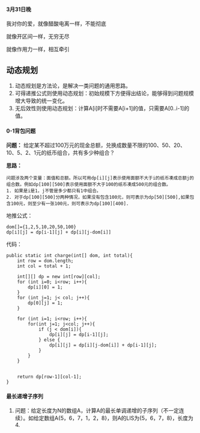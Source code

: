 #### 3月31日晚
我对你的爱，就像醋酸电离一样，不能彻底

就像开区间一样，无穷无尽

就像作用力一样，相互牵引

## 动态规划
1. 动态规划是方法论，是解决一类问题的通用思路。
2. 可得递推公式则使用动态规划：初始规模下方便得出结论，能够得到问题规模增大导致的统一变化。
3. 无后效性则使用动态规划：计算A[i]时不需要A[i+1]的值，只需要A[0..i-1]的值。

#### 0-1背包问题
**问题：** 给定某不超过100万元的现金总额，兑换成数量不限的100、50、20、10、5、2、1元的纸币组合，共有多少种组合？

**思路：**
```
问题涉及两个变量：面值和总额。所以可用dp[i][j]表示使用面额不大于i的纸币凑成总额j的组合数。例如dp[100][500]表示使用面额不大于100的纸币凑成500元的组合数。
1. 如果是i是1，j不管是多少都只有1中组合。
2. 对于dp[100][500]分两种情况，如果没有包含100元，则可表示为dp[50][500],如果包含100元，则至少有一张100元，则可表示为dp[100][400].
```

地推公式：
```
dom[]={1,2,5,10,20,50,100}
dp[i][j] = dp[i-1][j] + dp[i][j-dom[i]]
```

代码：
```
public static int charge(int[] dom, int total){
    int row = dom.length;
    int col = total + 1;

    int[][] dp = new int[row][col];
    for (int i=0; i<row; i++){
        dp[i][0] = 1;
    }
    for (int j=1; j< col; j++){
        dp[0][j] = 1;
    }

    for (int i=1; i<row; i++){
        for(int j=1; j<col; j++){
            if (j < dom[i]){
                dp[i][j] = dp[i-1][j];
            } else {
                dp[i][j] = dp[i][j-dom[i]] + dp[i-1][j];
            }
        }
    }


    return dp[row-1][col-1];
}
```



#### 最长递增子序列
1. 问题：给定长度为N的数组A，计算A的最长单调递增的子序列（不一定连续）。如给定数组A{5，6，7，1，2，8}，则A的LIS为{5，6，7，8}，长度为4.


